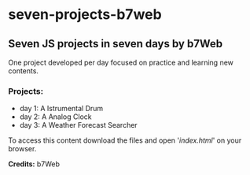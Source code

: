 # seven-projects-b7web
<h2>Seven JS projects in seven days by b7Web</h2>

<p>One project developed per day focused on practice and learning new contents.</p>

<h3>Projects:</h3>
<ul>
  <li>day 1: A Istrumental Drum</li>
  <li>day 2: A Analog Clock</li>
  <li>day 3: A Weather Forecast Searcher</li>
</ul>

<p>To access this content download the files and open '<i>index.html</i>' on your browser.</p>
<b>Credits:</b> b7Web
